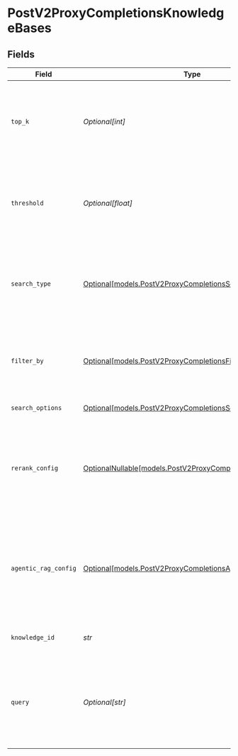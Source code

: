 # PostV2ProxyCompletionsKnowledgeBases


## Fields

| Field                                                                                                                                                                                | Type                                                                                                                                                                                 | Required                                                                                                                                                                             | Description                                                                                                                                                                          | Example                                                                                                                                                                              |
| ------------------------------------------------------------------------------------------------------------------------------------------------------------------------------------ | ------------------------------------------------------------------------------------------------------------------------------------------------------------------------------------ | ------------------------------------------------------------------------------------------------------------------------------------------------------------------------------------ | ------------------------------------------------------------------------------------------------------------------------------------------------------------------------------------ | ------------------------------------------------------------------------------------------------------------------------------------------------------------------------------------ |
| `top_k`                                                                                                                                                                              | *Optional[int]*                                                                                                                                                                      | :heavy_minus_sign:                                                                                                                                                                   | The number of results to return. If not provided, will default to the knowledge base configured `top_k`.                                                                             |                                                                                                                                                                                      |
| `threshold`                                                                                                                                                                          | *Optional[float]*                                                                                                                                                                    | :heavy_minus_sign:                                                                                                                                                                   | The threshold to apply to the search. If not provided, will default to the knowledge base configured `threshold`                                                                     |                                                                                                                                                                                      |
| `search_type`                                                                                                                                                                        | [Optional[models.PostV2ProxyCompletionsSearchType]](../models/postv2proxycompletionssearchtype.md)                                                                                   | :heavy_minus_sign:                                                                                                                                                                   | The type of search to perform. If not provided, will default to the knowledge base configured `retrieval_type`                                                                       |                                                                                                                                                                                      |
| `filter_by`                                                                                                                                                                          | [Optional[models.PostV2ProxyCompletionsFilterBy]](../models/postv2proxycompletionsfilterby.md)                                                                                       | :heavy_minus_sign:                                                                                                                                                                   | The metadata filter to apply to the search. Check the [Searching a Knowledge Base](https://dash.readme.com/project/orqai/v2.0/docs/searching-a-knowledge-base) for more information. |                                                                                                                                                                                      |
| `search_options`                                                                                                                                                                     | [Optional[models.PostV2ProxyCompletionsSearchOptions]](../models/postv2proxycompletionssearchoptions.md)                                                                             | :heavy_minus_sign:                                                                                                                                                                   | Additional search options                                                                                                                                                            |                                                                                                                                                                                      |
| `rerank_config`                                                                                                                                                                      | [OptionalNullable[models.PostV2ProxyCompletionsRerankConfig]](../models/postv2proxycompletionsrerankconfig.md)                                                                       | :heavy_minus_sign:                                                                                                                                                                   | Override the rerank configuration for this search. If not provided, will use the knowledge base configured rerank settings.                                                          |                                                                                                                                                                                      |
| `agentic_rag_config`                                                                                                                                                                 | [Optional[models.PostV2ProxyCompletionsAgenticRagConfig]](../models/postv2proxycompletionsagenticragconfig.md)                                                                       | :heavy_minus_sign:                                                                                                                                                                   | Override the agentic RAG configuration for this search. If not provided, will use the knowledge base configured agentic RAG settings.                                                |                                                                                                                                                                                      |
| `knowledge_id`                                                                                                                                                                       | *str*                                                                                                                                                                                | :heavy_check_mark:                                                                                                                                                                   | Unique identifier of the knowledge base to search                                                                                                                                    | customer-knowledge-base                                                                                                                                                              |
| `query`                                                                                                                                                                              | *Optional[str]*                                                                                                                                                                      | :heavy_minus_sign:                                                                                                                                                                   | The query to use to search the knowledge base. If not provided we will use the last user message from the messages of the requests                                                   |                                                                                                                                                                                      |